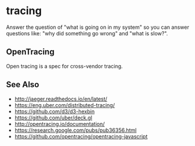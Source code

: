 # tracing
Answer the question of "what is going on in my system" so you can answer
questions like: "why did something go wrong" and "what is slow?".

## OpenTracing
Open tracing is a spec for cross-vendor tracing.

## See Also
- http://jaeger.readthedocs.io/en/latest/
- https://eng.uber.com/distributed-tracing/
- https://github.com/d3/d3-hexbin
- https://github.com/uber/deck.gl
- http://opentracing.io/documentation/
- https://research.google.com/pubs/pub36356.html
- https://github.com/opentracing/opentracing-javascript
